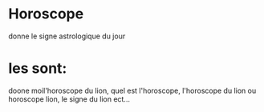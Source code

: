 # Horoscope
 donne le signe astrologique du jour
# les sont:
doone moil'horoscope du lion, quel est l'horoscope, l'horoscope du lion ou horoscope lion, le signe du lion ect...
